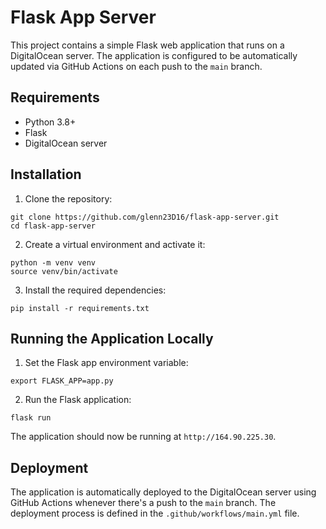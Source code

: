 # Flask App Server

This project contains a simple Flask web application that runs on a DigitalOcean server. The application is configured to be automatically updated via GitHub Actions on each push to the `main` branch.

## Requirements

- Python 3.8+
- Flask
- DigitalOcean server

## Installation

1. Clone the repository:

```
git clone https://github.com/glenn23D16/flask-app-server.git
cd flask-app-server
```


2. Create a virtual environment and activate it:

```
python -m venv venv
source venv/bin/activate
```


3. Install the required dependencies:

```
pip install -r requirements.txt
```


## Running the Application Locally

1. Set the Flask app environment variable:

```
export FLASK_APP=app.py
```

2. Run the Flask application:

```
flask run
```


The application should now be running at `http://164.90.225.30`.

## Deployment

The application is automatically deployed to the DigitalOcean server using GitHub Actions whenever there's a push to the `main` branch. The deployment process is defined in the `.github/workflows/main.yml` file.
